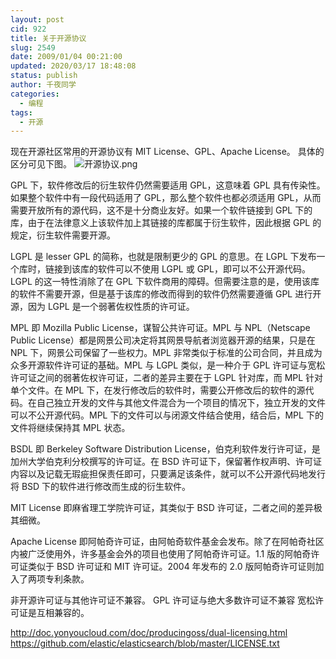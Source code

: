 ```yaml
---
layout: post
cid: 922
title: 关于开源协议
slug: 2549
date: 2009/01/04 00:21:00
updated: 2020/03/17 18:48:08
status: publish
author: 千夜同学
categories: 
  - 编程
tags: 
  - 开源
---
```



现在开源社区常用的开源协议有 MIT License、GPL、Apache License。
具体的区分可见下图。
![开源协议.png][1]

GPL 下，软件修改后的衍生软件仍然需要适用 GPL，这意味着 GPL 具有传染性。如果整个软件中有一段代码适用了 GPL，那么整个软件也都必须适用 GPL，从而需要开放所有的源代码，这不是十分商业友好。如果一个软件链接到 GPL 下的库，由于在法律意义上该软件加上其链接的库都属于衍生软件，因此根据 GPL 的规定，衍生软件需要开源。

LGPL 是 lesser GPL 的简称，也就是限制更少的 GPL 的意思。在 LGPL 下发布一个库时，链接到该库的软件可以不使用 LGPL 或 GPL，即可以不公开源代码。LGPL 的这一特性消除了在 GPL 下软件商用的障碍。但需要注意的是，使用该库的软件不需要开源，但是基于该库的修改而得到的软件仍然需要遵循 GPL 进行开源，因为 LGPL 是一个弱著佐权性质的许可证。

MPL 即 Mozilla Public License，谋智公共许可证。MPL 与 NPL（Netscape Public License）都是网景公司决定将其网景导航者浏览器开源的结果，只是在 NPL 下，网景公司保留了一些权力。MPL 非常类似于标准的公司合同，并且成为众多开源软件许可证的基础。MPL 与 LGPL 类似，是一种介于 GPL 许可证与宽松许可证之间的弱著佐权许可证，二者的差异主要在于 LGPL 针对库，而 MPL 针对单个文件。在 MPL 下，在发行修改后的软件时，需要公开修改后的软件的源代码。在自己独立开发的文件与其他文件混合为一个项目的情况下，独立开发的文件可以不公开源代码。MPL 下的文件可以与闭源文件结合使用，结合后，MPL 下的文件将继续保持其 MPL 状态。

BSDL 即 Berkeley Software Distribution License，伯克利软件发行许可证，是加州大学伯克利分校撰写的许可证。在 BSD 许可证下，保留著作权声明、许可证内容以及记载无瑕疵担保责任即可，只要满足该条件，就可以不公开源代码地发行将 BSD 下的软件进行修改而生成的衍生软件。

MIT License 即麻省理工学院许可证，其类似于 BSD 许可证，二者之间的差异极其细微。

Apache License 即阿帕奇许可证，由阿帕奇软件基金会发布。除了在阿帕奇社区内被广泛使用外，许多基金会外的项目也使用了阿帕奇许可证。1.1 版的阿帕奇许可证类似于 BSD 许可证和 MIT 许可证。2004 年发布的 2.0 版阿帕奇许可证则加入了两项专利条款。

非开源许可证与其他许可证不兼容。
GPL 许可证与绝大多数许可证不兼容
宽松许可证是互相兼容的。

http://doc.yonyoucloud.com/doc/producingoss/dual-licensing.html
https://github.com/elastic/elasticsearch/blob/master/LICENSE.txt

  [1]: http://70data.net/usr/uploads/2016/01/3048638267.png